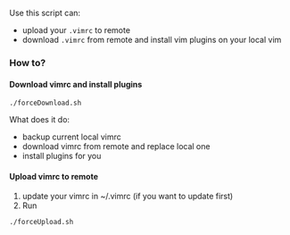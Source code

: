 Use this script can:

- upload your `.vimrc` to remote 
- download `.vimrc` from remote and install vim plugins on your local vim

### How to?

#### Download vimrc and install plugins
```
./forceDownload.sh 
```
	
What does it do:

- backup current local vimrc
- download vimrc from remote and replace local one
- install plugins for you

#### Upload vimrc to remote
1. update your vimrc in ~/.vimrc (if you want to update first)
2. Run
```
./forceUpload.sh 
```

